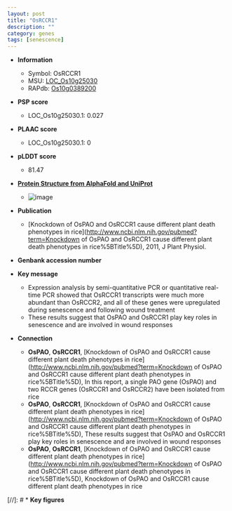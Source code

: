 ```yaml
---
layout: post
title: "OsRCCR1"
description: ""
category: genes
tags: [senescence]
---
```


* **Information**  
    + Symbol: OsRCCR1  
    + MSU: [LOC_Os10g25030](http://rice.plantbiology.msu.edu/cgi-bin/ORF_infopage.cgi?orf=LOC_Os10g25030)  
    + RAPdb: [Os10g0389200](http://rapdb.dna.affrc.go.jp/viewer/gbrowse_details/irgsp1?name=Os10g0389200)  

* **PSP score**  
    + LOC_Os10g25030.1: 0.027 

* **PLAAC score**  
    + LOC_Os10g25030.1: 0 

* **pLDDT score**
    + 81.47

* **[Protein Structure from AlphaFold and UniProt](https://www.uniprot.org/uniprotkb/Q338P6/entry#structure)**
    + ![image](https://ricepsp.github.io/images/Q3/AF-Q338P6-F1.png)

* **Publication**  
    + [Knockdown of OsPAO and OsRCCR1 cause different plant death phenotypes in rice](http://www.ncbi.nlm.nih.gov/pubmed?term=Knockdown of OsPAO and OsRCCR1 cause different plant death phenotypes in rice%5BTitle%5D), 2011, J Plant Physiol.

* **Genbank accession number**  

* **Key message**  
    + Expression analysis by semi-quantitative PCR or quantitative real-time PCR showed that OsRCCR1 transcripts were much more abundant than OsRCCR2, and all of these genes were upregulated during senescence and following wound treatment
    + These results suggest that OsPAO and OsRCCR1 play key roles in senescence and are involved in wound responses

* **Connection**  
    + __OsPAO__, __OsRCCR1__, [Knockdown of OsPAO and OsRCCR1 cause different plant death phenotypes in rice](http://www.ncbi.nlm.nih.gov/pubmed?term=Knockdown of OsPAO and OsRCCR1 cause different plant death phenotypes in rice%5BTitle%5D), In this report, a single PAO gene (OsPAO) and two RCCR genes (OsRCCR1 and OsRCCR2) have been isolated from rice
    + __OsPAO__, __OsRCCR1__, [Knockdown of OsPAO and OsRCCR1 cause different plant death phenotypes in rice](http://www.ncbi.nlm.nih.gov/pubmed?term=Knockdown of OsPAO and OsRCCR1 cause different plant death phenotypes in rice%5BTitle%5D), These results suggest that OsPAO and OsRCCR1 play key roles in senescence and are involved in wound responses
    + __OsPAO__, __OsRCCR1__, [Knockdown of OsPAO and OsRCCR1 cause different plant death phenotypes in rice](http://www.ncbi.nlm.nih.gov/pubmed?term=Knockdown of OsPAO and OsRCCR1 cause different plant death phenotypes in rice%5BTitle%5D), Knockdown of OsPAO and OsRCCR1 cause different plant death phenotypes in rice

[//]: # * **Key figures**  


